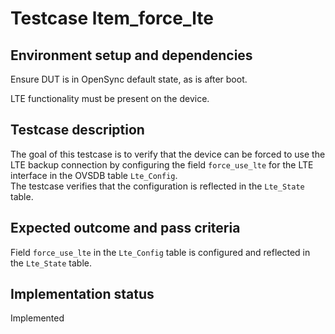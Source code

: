 # Testcase ltem_force_lte

## Environment setup and dependencies

Ensure DUT is in OpenSync default state, as is after boot.

LTE functionality must be present on the device.

## Testcase description

The goal of this testcase is to verify that the device can be forced to use
the LTE backup connection by configuring the field `force_use_lte` for the LTE
interface in the OVSDB table `Lte_Config`.\
The testcase verifies that the configuration is reflected in the `Lte_State`
table.

## Expected outcome and pass criteria

Field `force_use_lte` in the `Lte_Config` table is configured and reflected
in the `Lte_State` table.

## Implementation status

Implemented
